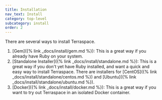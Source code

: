 ```yaml
---
title: Installation
nav_text: Install
category: top-level
subcategory: install
order: 2
---
```


There are several ways to install Terraspace.

1. [Gem]({% link _docs/install/gem.md %}): This is a great way if you already have Ruby on your system.
2. [Standalone Installer]({% link _docs/install/standalone.md %}): This is a great way if you don't yet have Ruby installed, and want a quick and easy way to install Terraspace. There are installers for [CentOS]({% link _docs/install/standalone/centos.md %}) and [Ubuntu]({% link _docs/install/standalone/ubuntu.md %}).
3. [Docker]({% link _docs/install/docker.md %}): This is a great way if you want to try out Terraspace in an isolated Docker container.
